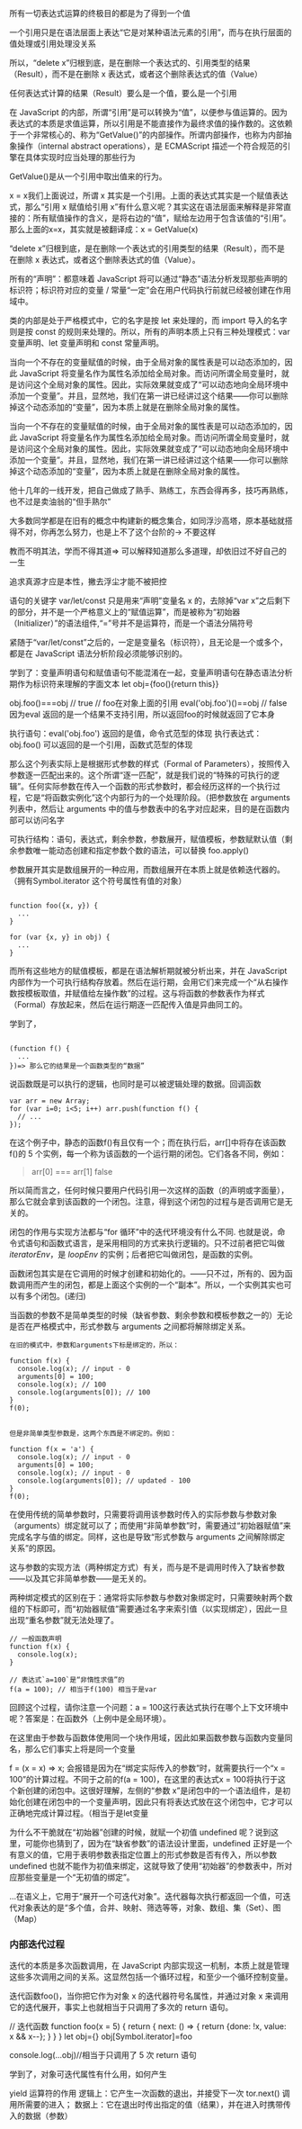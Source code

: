 所有一切表达式运算的终极目的都是为了得到一个值

一个引用只是在语法层面上表达“它是对某种语法元素的引用”，而与在执行层面的值处理或引用处理没关系

所以，“delete x”归根到底，是在删除一个表达式的、引用类型的结果（Result），而不是在删除 x 表达式，或者这个删除表达式的值（Value）

任何表达式计算的结果（Result）要么是一个值，要么是一个引用

在 JavaScript 的内部，所谓“引用”是可以转换为“值”，以便参与值运算的。因为表达式的本质是求值运算，所以引用是不能直接作为最终求值的操作数的。这依赖于一个非常核心的、称为“GetValue()”的内部操作。所谓内部操作，也称为内部抽象操作（internal abstract operations），是 ECMAScript 描述一个符合规范的引擎在具体实现时应当处理的那些行为

GetValue()是从一个引用中取出值来的行为。

x = x我们上面说过，所谓 x 其实是一个引用。上面的表达式其实是一个赋值表达式，那么“引用 x 赋值给引用 x”有什么意义呢？其实这在语法层面来解释是非常直接的：所有赋值操作的含义，是将右边的“值”，赋给左边用于包含该值的“引用”。那么上面的x=x，其实就是被翻译成：x = GetValue(x)

“delete x”归根到底，是在删除一个表达式的引用类型的结果（Result），而不是在删除 x 表达式，或者这个删除表达式的值（Value）。

所有的“声明”：都意味着 JavaScript 将可以通过“静态”语法分析发现那些声明的标识符；标识符对应的变量 / 常量“一定”会在用户代码执行前就已经被创建在作用域中。

类的内部是处于严格模式中，它的名字是按 let 来处理的，而 import 导入的名字则是按 const 的规则来处理的。所以，所有的声明本质上只有三种处理模式：var 变量声明、let 变量声明和 const 常量声明。

当向一个不存在的变量赋值的时候，由于全局对象的属性表是可以动态添加的，因此 JavaScript 将变量名作为属性名添加给全局对象。而访问所谓全局变量时，就是访问这个全局对象的属性。因此，实际效果就变成了“可以动态地向全局环境中添加一个变量”。并且，显然地，我们在第一讲已经讲过这个结果——你可以删除掉这个动态添加的“变量”，因为本质上就是在删除全局对象的属性。

当向一个不存在的变量赋值的时候，由于全局对象的属性表是可以动态添加的，因此 JavaScript 将变量名作为属性名添加给全局对象。而访问所谓全局变量时，就是访问这个全局对象的属性。因此，实际效果就变成了“可以动态地向全局环境中添加一个变量”。并且，显然地，我们在第一讲已经讲过这个结果——你可以删除掉这个动态添加的“变量”，因为本质上就是在删除全局对象的属性。

他十几年的一线开发，把自己做成了熟手、熟练工，东西会得再多，技巧再熟练，也不过是卖油翁的“但手熟尔”

大多数同学都是在旧有的概念中构建新的概念集合，如同浮沙高塔，原本基础就搭得不对，你再怎么努力，也是上不了这个台阶的-> 不要这样

教而不明其法，学而不得其道=> 可以解释知道那么多道理，却依旧过不好自己的一生

追求真源才应是本性，撇去浮尘才能不被把控


语句的关键字 var/let/const 只是用来“声明”变量名 x 的，去除掉“var x”之后剩下的部分，并不是一个严格意义上的“赋值运算”，而是被称为“初始器（Initializer）”的语法组件,“=”号并不是运算符，而是一个语法分隔符号

紧随于“var/let/const”之后的，一定是变量名（标识符），且无论是一个或多个，都是在 JavaScript 语法分析阶段必须能够识别的。

学到了：变量声明语句和赋值语句不能混淆在一起，变量声明语句在静态语法分析期作为标识符来理解的字面文本
let obj={foo(){return this}}

obj.foo()===obj // true // foo在对象上面的引用
eval('obj.foo')()==obj // false 因为eval 返回的是一个结果不支持引用，所以返回foo的时候就返回了它本身

执行语句：eval('obj.foo') 返回的是值，命令式范型的体现
执行表达式： obj.foo() 可以返回的是一个引用，函数式范型的体现

那么这个列表实际上是根据形式参数的样式（Formal of Parameters），按照传入参数逐一匹配出来的。这个所谓“逐一匹配”，就是我们说的“特殊的可执行的逻辑”。任何实际参数在传入一个函数的形式参数时，都会经历这样的一个执行过程，它是“将函数实例化”这个内部行为的一个处理阶段。（把参数放在 arguments 列表中，然后让 arguments 中的值与参数表中的名字对应起来，目的是在函数内部可以访问名字

可执行结构：语句，表达式，剩余参数，参数展开，赋值模板，参数赋默认值（剩余参数唯一能动态创建和指定参数个数的语法，可以替换 foo.apply() 

参数展开其实是数组展开的一种应用，而数组展开在本质上就是依赖迭代器的。（拥有Symbol.iterator 这个符号属性有值的对象）

```

function foo({x, y}) {
  ...
}

for (var {x, y} in obj) {
  ...
}
```

而所有这些地方的赋值模板，都是在语法解析期就被分析出来，并在 JavaScript 内部作为一个可执行结构存放着。然后在运行期，会用它们来完成一个“从右操作数按模板取值，并赋值给左操作数”的过程。这与将函数的参数表作为样式（Formal）存放起来，然后在运行期逐一匹配传入值是异曲同工的。

学到了，

```

(function f() {
  ...
})=> 那么它的结果是一个函数类型的“数据”
```
说函数既是可以执行的逻辑，也同时是可以被逻辑处理的数据。回调函数

```
var arr = new Array;
for (var i=0; i<5; i++) arr.push(function f() {
  // ...
});
```
在这个例子中，静态的函数f()有且仅有一个；而在执行后，arr[]中将存在该函数f()的 5 个实例，每一个称为该函数的一个运行期的闭包。它们各各不同，例如：

> arr[0] === arr[1]
false

所以简而言之，任何时候只要用户代码引用一次这样的函数（的声明或字面量），那么它就会拿到该函数的一个闭包。注意，得到这个闭包的过程与是否调用它是无关的。

闭包的作用与实现方法都与“for 循环”中的迭代环境没有什么不同.
也就是说，命令式语句和函数式语言，是采用相同的方式来执行逻辑的。只不过前者把它叫做 _iteratorEnv_，是 _loopEnv_ 的实例；后者把它叫做闭包，是函数的实例。

函数闭包其实是在它调用的时候才创建和初始化的。——只不过，所有的、因为函数调用而产生的闭包，都是上面这个实例的一个“副本”。所以，一个实例其实也可以有多个闭包。(递归)

当函数的参数不是简单类型的时候（缺省参数、剩余参数和模板参数之一的）无论是否在严格模式中，形式参数与 arguments 之间都将解除绑定关系。

```
在旧的模式中，参数和arguments下标是绑定的，所以：

function f(x) {
  console.log(x); // input - 0
  arguments[0] = 100;
  console.log(x); // 100
  console.log(arguments[0]); // 100
}
f(0);


但是非简单类型参数是，这两个东西是不绑定的。例如：

function f(x = 'a') {
  console.log(x); // input - 0
  arguments[0] = 100;
  console.log(x); // input - 0
  console.log(arguments[0]); // updated - 100
}
f(0);
```
在使用传统的简单参数时，只需要将调用该参数时传入的实际参数与参数对象（arguments）绑定就可以了；而使用“非简单参数”时，需要通过“初始器赋值”来完成名字与值的绑定。同样，这也是导致“形式参数与 arguments 之间解除绑定关系”的原因。

这与参数的实现方法（两种绑定方式）有关，而与是不是调用时传入了缺省参数——以及其它非简单参数——是无关的。

两种绑定模式的区别在于：通常将实际参数与参数对象绑定时，只需要映射两个数组的下标即可，而“初始器赋值”需要通过名字来索引值（以实现绑定），因此一旦出现“重名参数”就无法处理了。

```
// 一般函数声明
function f(x) {
  console.log(x);
}

// 表达式`a=100`是“非惰性求值”的
f(a = 100); // 相当于f(100) 相当于是var
```
回顾这个过程，请你注意一个问题：a = 100这行表达式执行在哪个上下文环境中呢？答案是：在函数外（上例中是全局环境）。

在这里由于参数与函数体使用同一个块作用域，因此如果函数参数与函数内变量同名，那么它们事实上将是同一个变量


f = (x = x) => x; 会报错是因为在“绑定实际传入的参数”时，就需要执行一个“x = 100”的计算过程。不同于之前的f(a = 100)，在这里的表达式x = 100将执行于这个新创建的闭包中。这很好理解，左侧的“参数 x”是闭包中的一个语法组件，是初始化创建在闭包中的一个变量声明，因此只有将表达式放在这个闭包中，它才可以正确地完成计算过程。（相当于是let变量

为什么不干脆就在“初始器”创建的时候，就赋一个初值 undefined 呢？说到这里，可能你也猜到了，因为在“缺省参数”的语法设计里面，undefined 正好是一个有意义的值，它用于表明参数表指定位置上的形式参数是否有传入，所以参数 undefined 也就不能作为初值来绑定，这就导致了使用“初始器”的参数表中，所对应那些变量是一个“无初值的绑定”。

...在语义上，它用于“展开一个可迭代对象”。迭代器每次执行都返回一个值，可迭代对象表达的是“多个值，合并、映射、筛选等等，对象、数组、集（Set）、图（Map）

### 内部迭代过程
迭代的本质是多次函数调用，在 JavaScript 内部实现这一机制，本质上就是管理这些多次调用之间的关系。这显然包括一个循环过程，和至少一个循环控制变量。

迭代函数foo()，当你把它作为对象 x 的迭代器符号名属性，并通过对象 x 来调用它的迭代展开，事实上也就相当于只调用了多次的 return 语句。

// 迭代函数
function foo(x = 5) {
  return {
    next: () => {
      return {done: !x, value: x && x--};
    }
  }
}
let obj={}
obj[Symbol.iterator]=foo

console.log(...obj)//相当于只调用了 5 次 return 语句

学到了，对象可迭代属性有什么用，如何产生

yield 运算符的作用
逻辑上：它产生一次函数的退出，并接受下一次 tor.next() 调用所需要的进入；
数据上：它在退出时传出指定的值（结果），并在进入时携带传入的数据（参数）
